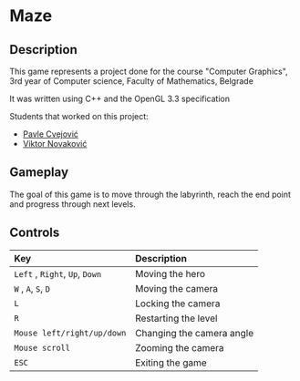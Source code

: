 # Maze

## Description
This game represents a project done for the course "Computer Graphics", 3rd year of Computer science, Faculty of Mathematics, Belgrade

It was written using C++ and the OpenGL 3.3 specification

Students that worked on this project:
- [Pavle Cvejović](https://github.com/pavle99)
- [Viktor Novaković](https://github.com/vita-ride)

## Gameplay
The goal of this game is to move through the labyrinth, reach the end point and progress through next levels.

## Controls
| Key | Description |
| :---  | :--- |
| ```Left``` , ```Right```, ```Up```, ```Down``` | Moving the hero |
| ```W``` , ```A```, ```S```, ```D``` | Moving the camera |
| ```L``` | Locking the camera |
| ```R``` | Restarting the level |
| ```Mouse left/right/up/down``` | Changing the camera angle |
| ```Mouse scroll``` | Zooming the camera |
| ```ESC``` | Exiting the game |
